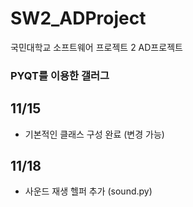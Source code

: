 # SW2_ADProject
국민대학교 소프트웨어 프로젝트 2 AD프로젝트
### PYQT를 이용한 갤러그

## 11/15
 - 기본적인 클래스 구성 완료 (변경 가능)

## 11/18
 - 사운드 재생 헬퍼 추가 (sound.py)